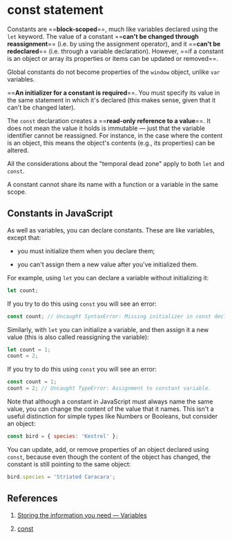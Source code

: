 # const statement

Constants are ==**block-scoped**==, much like variables declared using the `let` keyword. The value of a constant ==**can't be changed through reassignment**== (i.e. by using the assignment operator), and it ==**can't be redeclared**== (i.e. through a variable declaration). However, ==if a constant is an object or array its properties or items can be updated or removed==.

Global constants do not become properties of the `window` object, unlike `var` variables.

==**An initializer for a constant is required**==. You must specify its value in the same statement in which it's declared (this makes sense, given that it can't be changed later).

The `const` declaration creates a ==**read-only reference to a value**==. It does not mean the value it holds is immutable — just that the variable identifier cannot be reassigned. For instance, in the case where the content is an object, this means the object's contents (e.g., its properties) can be altered.

All the considerations about the "temporal dead zone" apply to both `let` and `const`.

A constant cannot share its name with a function or a variable in the same scope.

## Constants in JavaScript

As well as variables, you can declare constants. These are like variables, except that:

- you must initialize them when you declare them;

- you can't assign them a new value after you've initialized them.

For example, using `let` you can declare a variable without initializing it:

```js
let count;
```

If you try to do this using `const` you will see an error:

```js
const count; // Uncaught SyntaxError: Missing initializer in const declaration
```

Similarly, with `let` you can initialize a variable, and then assign it a new value (this is also called reassigning the variable):

```js
let count = 1;
count = 2;
```

If you try to do this using `const` you will see an error:

```js
const count = 1;
count = 2; // Uncaught TypeError: Assignment to constant variable.
```

Note that although a constant in JavaScript must always name the same value, you can change the content of the value that it names. This isn't a useful distinction for simple types like Numbers or Booleans, but consider an object:

```js
const bird = { species: 'Kestrel' };
```

You can update, add, or remove properties of an object declared using ```const```, because even though the content of the object has changed, the constant is still pointing to the same object:

```js
bird.species = 'Striated Caracara';
```

## References

1. [Storing the information you need — Variables](https://developer.mozilla.org/en-US/docs/Learn/JavaScript/First_steps/Variables)

2. [const](https://developer.mozilla.org/en-US/docs/Web/JavaScript/Reference/Statements/const)

   
